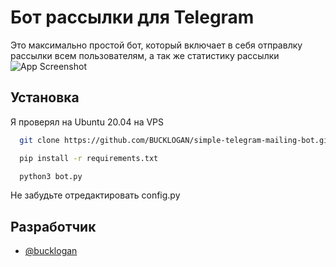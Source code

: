 
# Бот рассылки для Telegram

Это максимально простой бот, который включает в себя отправлку рассылки всем пользователям, а так же статистику рассылки
![App Screenshot](https://24files.mphy-dev.ru/dl/vpBHz8/Screenshot_2.png)
## Установка

Я проверял на Ubuntu 20.04  на VPS

```bash
  git clone https://github.com/BUCKLOGAN/simple-telegram-mailing-bot.git
```
```bash
  pip install -r requirements.txt
```
```bash
  python3 bot.py
```
Не забудьте отредактировать config.py


## Разработчик

- [@bucklogan](https://bucklogan.t.me)


